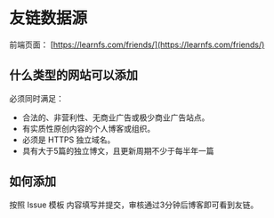 # 友链数据源
前端页面： [https://learnfs.com/friends/](https://learnfs.com/friends/)

## 什么类型的网站可以添加
必须同时满足：

* 合法的、非营利性、无商业广告或极少商业广告站点。
* 有实质性原创内容的个人博客或组织。
* 必须是 HTTPS 独立域名。
* 具有大于5篇的独立博文，且更新周期不少于每半年一篇

## 如何添加
按照 Issue 模板 内容填写并提交，审核通过3分钟后博客即可看到友链。
